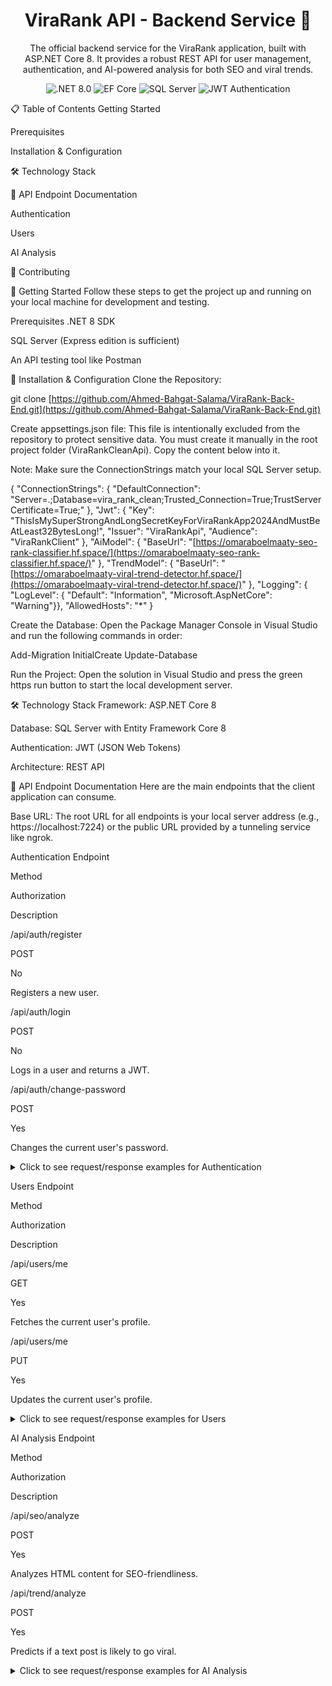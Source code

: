 <div align="center">
<h1>ViraRank API - Backend Service 🚀</h1>
<p>
The official backend service for the ViraRank application, built with ASP.NET Core 8. It provides a robust REST API for user management, authentication, and AI-powered analysis for both SEO and viral trends.
</p>

<p>
<img src="https://www.google.com/search?q=https://img.shields.io/badge/.NET-8.0-blueviolet" alt=".NET 8.0">
<img src="https://www.google.com/search?q=https://img.shields.io/badge/Entity%2520Framework-Core-blue" alt="EF Core">
<img src="https://www.google.com/search?q=https://img.shields.io/badge/SQL%2520Server-Used-red" alt="SQL Server">
<img src="https://www.google.com/search?q=https://img.shields.io/badge/Authentication-JWT-green" alt="JWT Authentication">
</p>
</div>

📋 Table of Contents
Getting Started

Prerequisites

Installation & Configuration

🛠️ Technology Stack

📖 API Endpoint Documentation

Authentication

Users

AI Analysis

🤝 Contributing

🏁 Getting Started
Follow these steps to get the project up and running on your local machine for development and testing.

Prerequisites
.NET 8 SDK

SQL Server (Express edition is sufficient)

An API testing tool like Postman

🔧 Installation & Configuration
Clone the Repository:

git clone [https://github.com/Ahmed-Bahgat-Salama/ViraRank-Back-End.git](https://github.com/Ahmed-Bahgat-Salama/ViraRank-Back-End.git)

Create appsettings.json file:
This file is intentionally excluded from the repository to protect sensitive data. You must create it manually in the root project folder (ViraRankCleanApi). Copy the content below into it.

Note: Make sure the ConnectionStrings match your local SQL Server setup.

{
  "ConnectionStrings": {
    "DefaultConnection": "Server=.;Database=vira_rank_clean;Trusted_Connection=True;TrustServerCertificate=True;"
  },
  "Jwt": {
    "Key": "ThisIsMySuperStrongAndLongSecretKeyForViraRankApp2024AndMustBeAtLeast32BytesLong!",
    "Issuer": "ViraRankApi",
    "Audience": "ViraRankClient"
  },
  "AiModel": {
    "BaseUrl": "[https://omaraboelmaaty-seo-rank-classifier.hf.space/](https://omaraboelmaaty-seo-rank-classifier.hf.space/)"
  },
  "TrendModel": {
    "BaseUrl": "[https://omaraboelmaaty-viral-trend-detector.hf.space/](https://omaraboelmaaty-viral-trend-detector.hf.space/)"
  },
  "Logging": { "LogLevel": { "Default": "Information", "Microsoft.AspNetCore": "Warning"}},
  "AllowedHosts": "*"
}

Create the Database:
Open the Package Manager Console in Visual Studio and run the following commands in order:

Add-Migration InitialCreate
Update-Database

Run the Project:
Open the solution in Visual Studio and press the green https run button to start the local development server.

🛠️ Technology Stack
Framework: ASP.NET Core 8

Database: SQL Server with Entity Framework Core 8

Authentication: JWT (JSON Web Tokens)

Architecture: REST API

📖 API Endpoint Documentation
Here are the main endpoints that the client application can consume.

Base URL: The root URL for all endpoints is your local server address (e.g., https://localhost:7224) or the public URL provided by a tunneling service like ngrok.

Authentication
Endpoint

Method

Authorization

Description

/api/auth/register

POST

No

Registers a new user.

/api/auth/login

POST

No

Logs in a user and returns a JWT.

/api/auth/change-password

POST

Yes

Changes the current user's password.

<details>
<summary>Click to see request/response examples for Authentication</summary>

Register Request Body:

{
  "userName": "test_user",
  "email": "test@example.com",
  "birthDate": "2000-01-01T00:00:00Z",
  "gender": true,
  "password": "Password123!",
  "githubToken": "ghp_some_token_here"
}

Login Success Response:

{
  "token": "eyJhbGciOiJIUzI1NiIsInR5cCI6IkpXVCJ9...",
  "githubToken": "ghp_some_token_here"
}

Change Password Request Body:

{
  "oldPassword": "CurrentPassword123!",
  "newPassword": "NewStrongPassword456!",
  "confirmNewPassword": "NewStrongPassword456!"
}

</details>

Users
Endpoint

Method

Authorization

Description

/api/users/me

GET

Yes

Fetches the current user's profile.

/api/users/me

PUT

Yes

Updates the current user's profile.

<details>
<summary>Click to see request/response examples for Users</summary>

Get Profile Success Response:

{
  "id": 1,
  "userName": "test_user",
  "email": "test@example.com",
  "birthDate": "2000-01-01T00:00:00",
  "gender": true,
  "imageUrl": null
}

Update Profile Request Body (send only the fields you want to change):

{
  "userName": "new_username",
  "imageUrl": "[https://example.com/new_image.png](https://example.com/new_image.png)"
}

</details>

AI Analysis
Endpoint

Method

Authorization

Description

/api/seo/analyze

POST

Yes

Analyzes HTML content for SEO-friendliness.

/api/trend/analyze

POST

Yes

Predicts if a text post is likely to go viral.

<details>
<summary>Click to see request/response examples for AI Analysis</summary>

Analyze SEO Request Body:

{
  "html": "<html>...</html>"
}

Analyze SEO Success Response:

{
  "seo_friendly": true,
  "probability": 0.987,
  "top_class": "Good"
}

Analyze Trend Request Body:

{
  "text": "Everyone is talking about the new AI features, this is going to be huge!",
  "platform": "Twitter"
}

Analyze Trend Success Response:

{
  "viral": true,
  "probability": 0.8746
}
